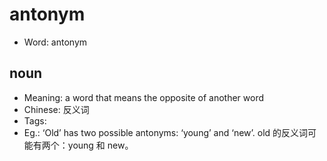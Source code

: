 # antonym

- Word: antonym

## noun

- Meaning: a word that means the opposite of another word
- Chinese: 反义词
- Tags: 
- Eg.: ‘Old’ has two possible antonyms: ‘young’ and ‘new’. old 的反义词可能有两个：young 和 new。

